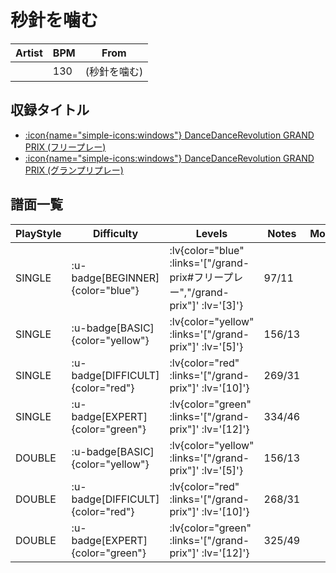 # 秒針を噛む

|Artist|BPM|From|
|------|---|----|
||130|(秒針を噛む)|

## 収録タイトル

- [ :icon{name="simple-icons:windows"} DanceDanceRevolution GRAND PRIX (フリープレー)](/grand-prix#フリープレー)
- [ :icon{name="simple-icons:windows"} DanceDanceRevolution GRAND PRIX (グランプリプレー)](/grand-prix)

## 譜面一覧

|PlayStyle|Difficulty|Levels|Notes|Movie|
|---------|----------|------|-----|-----|
|SINGLE| :u-badge[BEGINNER]{color="blue"} | :lv{color="blue" :links='["/grand-prix#フリープレー","/grand-prix"]' :lv='[3]'} |97/11||
|SINGLE| :u-badge[BASIC]{color="yellow"} | :lv{color="yellow" :links='["/grand-prix"]' :lv='[5]'} |156/13||
|SINGLE| :u-badge[DIFFICULT]{color="red"} | :lv{color="red" :links='["/grand-prix"]' :lv='[10]'} |269/31||
|SINGLE| :u-badge[EXPERT]{color="green"} | :lv{color="green" :links='["/grand-prix"]' :lv='[12]'} |334/46||
|DOUBLE| :u-badge[BASIC]{color="yellow"} | :lv{color="yellow" :links='["/grand-prix"]' :lv='[5]'} |156/13||
|DOUBLE| :u-badge[DIFFICULT]{color="red"} | :lv{color="red" :links='["/grand-prix"]' :lv='[10]'} |268/31||
|DOUBLE| :u-badge[EXPERT]{color="green"} | :lv{color="green" :links='["/grand-prix"]' :lv='[12]'} |325/49||
